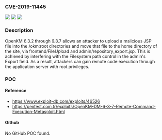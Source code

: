 ### [CVE-2019-11445](https://cve.mitre.org/cgi-bin/cvename.cgi?name=CVE-2019-11445)
![](https://img.shields.io/static/v1?label=Product&message=n%2Fa&color=blue)
![](https://img.shields.io/static/v1?label=Version&message=n%2Fa&color=blue)
![](https://img.shields.io/static/v1?label=Vulnerability&message=n%2Fa&color=brighgreen)

### Description

OpenKM 6.3.2 through 6.3.7 allows an attacker to upload a malicious JSP file into the /okm:root directories and move that file to the home directory of the site, via frontend/FileUpload and admin/repository_export.jsp. This is achieved by interfering with the Filesystem path control in the admin's Export field. As a result, attackers can gain remote code execution through the application server with root privileges.

### POC

#### Reference
- https://www.exploit-db.com/exploits/46526
- https://pentest.com.tr/exploits/OpenKM-DM-6-3-7-Remote-Command-Execution-Metasploit.html

#### Github
No GitHub POC found.

